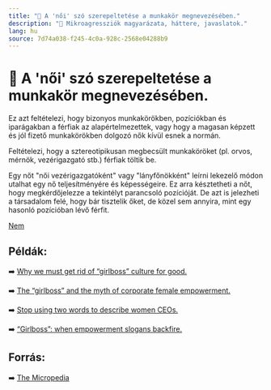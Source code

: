 ```yaml
---
title: "🚫 A 'női' szó szerepeltetése a munkakör megnevezésében."
description: "🚫 Mikroagressziók magyarázata, háttere, javaslatok."
lang: hu
source: 7d74a038-f245-4c0a-928c-2568e04288b9
---
```


<div class="wiki-content agression-title">

# 🚫 A 'női' szó szerepeltetése a munkakör megnevezésében.

Ez azt feltételezi, hogy bizonyos munkakörökben, pozíciókban és iparágakban a férfiak az alapértelmezettek, vagy hogy a magasan képzett és jól fizető munkakörökben dolgozó nők kívül esnek a normán.

Feltételezi, hogy a sztereotipikusan megbecsült munkaköröket (pl. orvos, mérnök, vezérigazgató stb.) férfiak töltik be.

Egy nőt \"női vezérigazgatóként\" vagy \"lányfőnökként\" leírni lekezelő módon utalhat egy nő teljesítményére és képességeire. Ez arra késztetheti a nőt, hogy megkérdőjelezze a tekintélyt parancsoló pozícióját. De azt is jelezheti a társadalom felé, hogy bár tisztelik őket, de közel sem annyira, mint egy hasonló pozícióban lévő férfit.


<div class="categories">

[Nem](/#/entry?id=nem)

</div>


## Példák:

➡️ [Why we must get rid of “girlboss” culture for good.](https://www.refinery29.com/en-gb/2020/01/9044921/girlboss-culture-women-work)


➡️ [The “girlboss” and the myth of corporate female empowerment.](https://www.theatlantic.com/health/archive/2020/06/girlbosses-what-comes-next/613519/)

➡️ [Stop using two words to describe women CEOs.](https://www.linkedin.com/pulse/stop-using-two-words-describe-women-ceos-melissa-swift/)

➡️ [“Girlboss”: when empowerment slogans backfire.](https://www.bbc.com/worklife/article/20200127-the-advert-that-triggered-a-debate-about-girl-boss)


## Forrás:

➡️ [The Micropedia](https://www.themicropedia.org/)


</div>